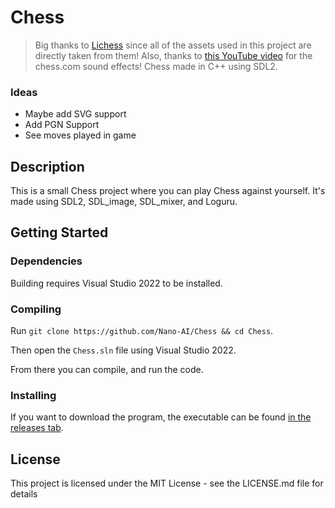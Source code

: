 # Chess 
> Big thanks to [Lichess](https://github.com/lichess-org/lila) since all of the assets used in this project are directly taken from them!
> Also, thanks to [this YouTube video](https://www.youtube.com/watch?v=7skwR49UhqA) for the chess.com sound effects!
Chess made in C++ using SDL2.

### Ideas
- Maybe add SVG support
- Add PGN Support
- See moves played in game

## Description

This is a small Chess project where you can play Chess against yourself. It's made using SDL2, SDL_image, SDL_mixer, and Loguru.

## Getting Started

### Dependencies

Building requires Visual Studio 2022 to be installed.

### Compiling
Run `git clone https://github.com/Nano-AI/Chess && cd Chess`.

Then open the `Chess.sln` file using Visual Studio 2022.

From there you can compile, and run the code.

### Installing

If you want to download the program, the executable can be found [in the releases tab](https://github.com/Nano-AI/Chess/releases).

## License

This project is licensed under the MIT License - see the LICENSE.md file for details
